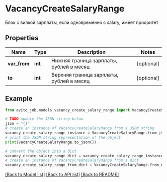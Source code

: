 # VacancyCreateSalaryRange

Блок с вилкой зарплаты, если одновременно с salary, имеет приоритет

## Properties

Name | Type | Description | Notes
------------ | ------------- | ------------- | -------------
**var_from** | **int** | Нижняя граница зарплаты, рублей в месяц | [optional] 
**to** | **int** | Верхняя граница зарплаты, рублей в месяц | [optional] 

## Example

```python
from avito_job.models.vacancy_create_salary_range import VacancyCreateSalaryRange

# TODO update the JSON string below
json = "{}"
# create an instance of VacancyCreateSalaryRange from a JSON string
vacancy_create_salary_range_instance = VacancyCreateSalaryRange.from_json(json)
# print the JSON string representation of the object
print(VacancyCreateSalaryRange.to_json())

# convert the object into a dict
vacancy_create_salary_range_dict = vacancy_create_salary_range_instance.to_dict()
# create an instance of VacancyCreateSalaryRange from a dict
vacancy_create_salary_range_from_dict = VacancyCreateSalaryRange.from_dict(vacancy_create_salary_range_dict)
```
[[Back to Model list]](../README.md#documentation-for-models) [[Back to API list]](../README.md#documentation-for-api-endpoints) [[Back to README]](../README.md)


